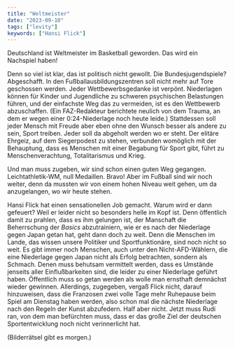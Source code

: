 ```yaml
---
title: "Weltmeister"
date: "2023-09-10"
tags: ["levity"]
keywords: ["Hansi Flick"]
---
```

Deutschland ist Weltmeister im Basketball geworden. Das wird ein Nachspiel haben!

Denn so viel ist klar, das ist politisch nicht gewollt. Die Bundesjugendspiele? Abgeschafft. In den Fußballausbildungszentren soll nicht mehr auf Tore geschossen werden. Jeder Wettbewerbsgedanke ist verpönt. Niederlagen können für Kinder und Jugendliche zu schweren psychischen Belastungen führen, und der einfachste Weg das zu vermeiden, ist es den Wettbewerb abzuschaffen. (Ein FAZ-Redakteur berichtete neulich von dem Trauma, an dem er wegen einer 0:24-Niederlage noch heute leide.) Stattdessen soll jeder Mensch mit Freude aber eben ohne den Wunsch besser als andere zu sein, Sport treiben. Jeder soll da abgeholt werden wo er steht. Der elitäre Ehrgeiz, auf dem Siegerpodest zu stehen, verbunden womöglich mit der Behauptung, dass es Menschen mit einer Begabung für Sport gibt, führt zu Menschenverachtung, Totalitarismus und Krieg. 

Und man muss zugeben, wir sind schon einen guten Weg gegangen. Leichtathletik-WM, null Medaillen. Bravo! Aber im Fußball sind wir noch weiter, denn da mussten wir von einem hohen Niveau weit gehen, um da anzugelangen, wo wir heute stehen.

Hansi Flick hat einen sensationellen Job gemacht. Warum wird er dann gefeuert? Weil er leider nicht so besonders helle im Kopf ist. Denn öffentlich damit zu prahlen, dass es ihm gelungen ist, der Manschaft die Beherrschung der *Basics* abzutrainiern, wie er es nach der Niederlage gegen Japan getan hat, geht dann doch zu weit. Denn die Menschen im Lande, das wissen unsere Politiker und Sportfunktionäre, sind noch nicht so weit. Es gibt immer noch Menschen, auch unter den Nicht-AFD-Wählern, die eine Niederlage gegen Japan nicht als Erfolg betrachten, sondern als Schmach. Denen muss behutsam vermittelt werden, dass es Umstände jenseits aller Einflußbarkeiten sind, die leider zu einer Niederlage geführt haben. Öffentlich muss so getan werden als wolle man ernsthaft demnächst wieder gewinnen. Allerdings, zugegeben, vergaß Flick nicht, darauf hinzuweisen, dass die Franzosen zwei volle Tage mehr Ruhepause beim Spiel am Dienstag haben werden, also schon mal die nächste Niederlage nach den Regeln der Kunst abzufedern. Half aber nicht. Jetzt muss Rudi ran, von dem man befürchten muss, dass er das große Ziel der deutschen Sportentwicklung noch nicht verinnerlicht hat.

(Bilderrätsel gibt es morgen.)